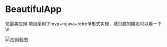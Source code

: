 # BeautifulApp
仿最美应用
项目采用了mvp+rxjava+retrofit形式实现，感兴趣的朋友可以看一下\n


![应用截图](https://github.com/JJOGGER/BeautifulApp/blob/master/screen/beautiful_show.gif)
      
